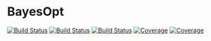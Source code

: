 # BayesOpt

[![Build Status](https://github.com/evandieren/BayesOpt.jl/actions/workflows/CI.yml/badge.svg?branch=main)](https://github.com/evandieren/BayesOpt.jl/actions/workflows/CI.yml?query=branch%3Amain)
[![Build Status](https://app.travis-ci.com/evandieren/BayesOpt.jl.svg?branch=main)](https://app.travis-ci.com/evandieren/BayesOpt.jl)
[![Build Status](https://ci.appveyor.com/api/projects/status/github/evandieren/BayesOpt.jl?svg=true)](https://ci.appveyor.com/project/evandieren/BayesOpt-jl)
[![Coverage](https://codecov.io/gh/evandieren/BayesOpt.jl/branch/main/graph/badge.svg)](https://codecov.io/gh/evandieren/BayesOpt.jl)
[![Coverage](https://coveralls.io/repos/github/evandieren/BayesOpt.jl/badge.svg?branch=main)](https://coveralls.io/github/evandieren/BayesOpt.jl?branch=main)
